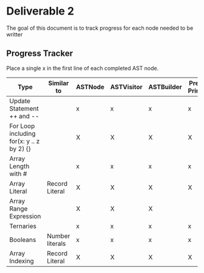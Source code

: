 # Deliverable 2

The goal of this document is to track progress for each node needed to be writter

## Progress Tracker

Place a single x in the first line of each completed AST node.

| Type                                      | Similar to      | ASTNode  | ASTVisitor  | ASTBuilder  | Pretty Printer | Printer | Node Test | Full Code Coverage |
| ----------------------------------------- | --------------- | -------- | ----------- | ----------- | -------------- | ------- | ----------| ------------------ |
| Update Statement ++ and --                |                 | x        | x           | x           | x              | X       |           |                    |
| For Loop including for(x: y .. z by 2) {} |                 | X        | X           | X           | X              | X       |           |                    |
| Array Length with #                       |                 | x        | x           | x           | x              | X       |           |                    |
| Array Literal                             | Record Literal  | X        | X           | X           | X              | X       |           |                    |
| Array Range Expression                    |                 | X        | X           | X           |                |         |           |                    |
| Ternaries                                 |                 | x        | x           | x           | x              | X       |           |                    |
| Booleans                                  | Number literals | x        | x           | x           | x              | X       |           |                    |
| Array Indexing                            | Record Literal  | X        | X           | X           | X              | X       |           |                    |
